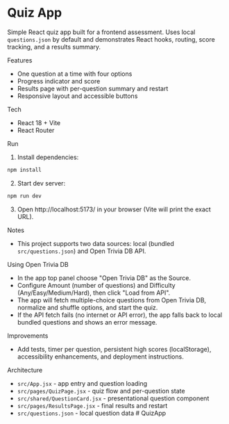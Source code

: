# Quiz App

Simple React quiz app built for a frontend assessment. Uses local `questions.json` by default and demonstrates React hooks, routing, score tracking, and a results summary.

Features
- One question at a time with four options
- Progress indicator and score
- Results page with per-question summary and restart
- Responsive layout and accessible buttons

Tech
- React 18 + Vite
- React Router

Run
1. Install dependencies:

```powershell
npm install
```

2. Start dev server:

```powershell
npm run dev
```

3. Open http://localhost:5173/ in your browser (Vite will print the exact URL).

Notes
- This project supports two data sources: local (bundled `src/questions.json`) and Open Trivia DB API.

Using Open Trivia DB
- In the app top panel choose "Open Trivia DB" as the Source.
- Configure Amount (number of questions) and Difficulty (Any/Easy/Medium/Hard), then click "Load from API".
- The app will fetch multiple-choice questions from Open Trivia DB, normalize and shuffle options, and start the quiz.
- If the API fetch fails (no internet or API error), the app falls back to local bundled questions and shows an error message.

Improvements
- Add tests, timer per question, persistent high scores (localStorage), accessibility enhancements, and deployment instructions.

Architecture
- `src/App.jsx` - app entry and question loading
- `src/pages/QuizPage.jsx` - quiz flow and per-question state
- `src/shared/QuestionCard.jsx` - presentational question component
- `src/pages/ResultsPage.jsx` - final results and restart
- `src/questions.json` - local question data
#   Q u i z A p p  
 